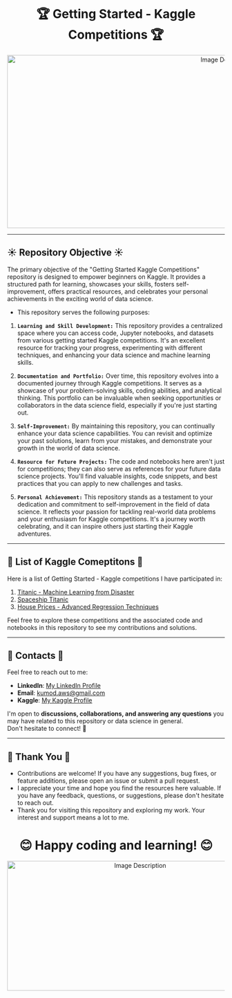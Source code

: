 <div align="center">
  
# 🏆 Getting Started - Kaggle Competitions 🏆              
</div>
<p align="center">
  <img src="https://miro.medium.com/v2/resize:fit:2000/1*EXHXZDCRznTPnryMSXJe7Q.png" alt="Image Description" width="1000" height="400"> 
</p>

-----

<h2>☀️ Repository Objective ☀️</h2>

The primary objective of the "Getting Started Kaggle Competitions" repository is designed to empower beginners on Kaggle. It provides a structured path for learning, showcases your skills, fosters self-improvement, offers practical resources, and celebrates your personal achievements in the exciting world of data science.

* This repository serves the following purposes:<br>

1. <b>`Learning and Skill Development:`</b> This repository provides a centralized space where you can access code, Jupyter notebooks, and datasets from various getting started Kaggle competitions. It's an excellent resource for tracking your progress, experimenting with different techniques, and enhancing your data science and machine learning skills.

2. <b>`Documentation and Portfolio:`</b> Over time, this repository evolves into a documented journey through Kaggle competitions. It serves as a showcase of your problem-solving skills, coding abilities, and analytical thinking. This portfolio can be invaluable when seeking opportunities or collaborators in the data science field, especially if you're just starting out.

3. <b>`Self-Improvement:`</b> By maintaining this repository, you can continually enhance your data science capabilities. You can revisit and optimize your past solutions, learn from your mistakes, and demonstrate your growth in the world of data science.

4. <b>`Resource for Future Projects:`</b> The code and notebooks here aren't just for competitions; they can also serve as references for your future data science projects. You'll find valuable insights, code snippets, and best practices that you can apply to new challenges and tasks.

5. <b>`Personal Achievement:`</b> This repository stands as a testament to your dedication and commitment to self-improvement in the field of data science. It reflects your passion for tackling real-world data problems and your enthusiasm for Kaggle competitions. It's a journey worth celebrating, and it can inspire others just starting their Kaggle adventures.

----

<h2>🥇 List of Kaggle Comeptitons 🥇</h2>

Here is a list of Getting Started - Kaggle competitions I have participated in:

1. [Titanic - Machine Learning from Disaster](https://www.kaggle.com/competitions/titanic)
2. [Spaceship Titanic](https://www.kaggle.com/competitions/spaceship-titanic)
3. [House Prices - Advanced Regression Techniques](https://www.kaggle.com/competitions/house-prices-advanced-regression-techniques)

Feel free to explore these competitions and the associated code and notebooks in this repository to see my contributions and solutions.

----

<h2>💌 Contacts 💌</h2>

Feel free to reach out to me:

- **LinkedIn**: [My LinkedIn Profile](https://www.linkedin.com/in/kumod-sharma/)
- **Email**: kumod.aws@gmail.com
- **Kaggle**: [My Kaggle Profile](https://www.kaggle.com/kdsharma)

I'm open to <b>discussions, collaborations, and answering any questions</b> you may have related to this repository or data science in general.<br> Don't hesitate to connect! 🙌

----

<h2>💐 Thank You 💐</h2>

* Contributions are welcome! If you have any suggestions, bug fixes, or feature additions, please open an issue or submit a pull request.
* I appreciate your time and hope you find the resources here valuable. If you have any feedback, questions, or suggestions, please don't hesitate to reach out.
*  Thank you for visiting this repository and exploring my work. Your interest and support means a lot to me.
  

<div align="center">
  
# 😊 Happy coding and learning! 😊
</div>
<p align="center">
  <img src="https://image.shutterstock.com/image-photo/notes-words-thank-you-on-260nw-1070472455.jpg" alt="Image Description" width="600" height="300">
</p>
